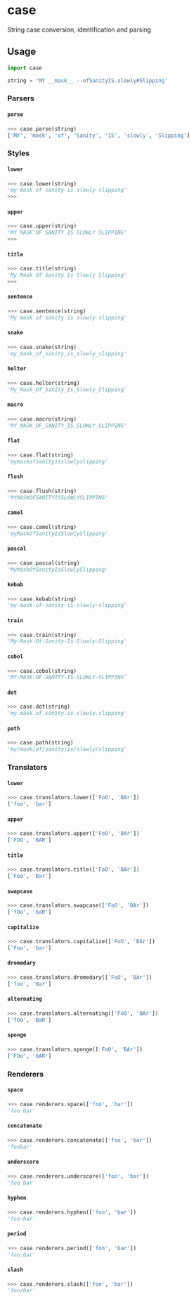 # case
String case conversion, identification and parsing

## Usage
```python
import case

string = 'MY __mask__ --ofSanityIS.slowly#Slipping'
```

### Parsers

#### `parse`
```python
>>> case.parse(string)
['MY', 'mask', 'of', 'Sanity', 'IS', 'slowly', 'Slipping']
```

### Styles

#### `lower`
```python
>>> case.lower(string)
'my mask of sanity is slowly slipping'
>>>
```

#### `upper`
```python
>>> case.upper(string)
'MY MASK OF SANITY IS SLOWLY SLIPPING'
>>>
```

#### `title`
```python
>>> case.title(string)
'My Mask Of Sanity Is Slowly Slipping'
>>>
```

#### `sentence`
```python
>>> case.sentence(string)
'My mask of sanity is slowly slipping'
```

#### `snake`
```python
>>> case.snake(string)
'my_mask_of_sanity_is_slowly_slipping'
```

#### `helter`
```python
>>> case.helter(string)
'My_Mask_Of_Sanity_Is_Slowly_Slipping'
```

#### `macro`
```python
>>> case.macro(string)
'MY_MASK_OF_SANITY_IS_SLOWLY_SLIPPING'
```

#### `flat`
```python
>>> case.flat(string)
'mymaskofsanityisslowlyslipping'
```

#### `flush`
```python
>>> case.flush(string)
'MYMASKOFSANITYISSLOWLYSLIPPING'
```

#### `camel`
```python
>>> case.camel(string)
'myMaskOfSanityIsSlowlySlipping'
```

#### `pascal`
```python
>>> case.pascal(string)
'MyMaskOfSanityIsSlowlySlipping'
```

#### `kebab`
```python
>>> case.kebab(string)
'my-mask-of-sanity-is-slowly-slipping'
```

#### `train`
```python
>>> case.train(string)
'My-Mask-Of-Sanity-Is-Slowly-Slipping'
```

#### `cobol`
```python
>>> case.cobol(string)
'MY-MASK-OF-SANITY-IS-SLOWLY-SLIPPING'
```

#### `dot`
```python
>>> case.dot(string)
'my.mask.of.sanity.is.slowly.slipping'
```

#### `path`
```python
>>> case.path(string)
'my/mask/of/sanity/is/slowly/slipping'
```

### Translators

#### `lower`
```python
>>> case.translators.lower(['FoO', 'BAr'])
['foo', 'bar']
```

#### `upper`
```python
>>> case.translators.upper(['FoO', 'BAr'])
['FOO', 'BAR']
```

#### `title`
```python
>>> case.translators.title(['FoO', 'BAr'])
['Foo', 'Bar']
```

#### `swapcase`
```python
>>> case.translators.swapcase(['FoO', 'BAr'])
['fOo', 'baR']
```

#### `capitalize`
```python
>>> case.translators.capitalize(['FoO', 'BAr'])
['Foo', 'bar']
```

#### `dromedary`
```python
>>> case.translators.dromedary(['FoO', 'BAr'])
['foo', 'Bar']
```

#### `alternating`
```python
>>> case.translators.alternating(['FoO', 'BAr'])
['fOo', 'BaR']
```

#### `sponge`
```python
>>> case.translators.sponge(['FoO', 'BAr'])
['FOo', 'bAR']
```

### Renderers

#### `space`
```python
>>> case.renderers.space(['foo', 'bar'])
'foo bar'
```

#### `concatenate`
```python
>>> case.renderers.concatenate(['foo', 'bar'])
'foobar'
```

#### `underscore`
```python
>>> case.renderers.underscore(['foo', 'bar'])
'foo_bar'
```

#### `hyphen`
```python
>>> case.renderers.hyphen(['foo', 'bar'])
'foo-bar'
```

#### `period`
```python
>>> case.renderers.period(['foo', 'bar'])
'foo.bar'
```

#### `slash`
```python
>>> case.renderers.slash(['foo', 'bar'])
'foo/bar'
```
